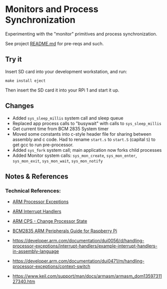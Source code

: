 <!--
Copyright (c) 2020, 2024 Thomas Mikalsen. Subject to the MIT License 
-->
Monitors and Process Synchronization
====================================

Experimenting with the "monitor" primitives and process synchronization.

See project [README.md](../../README.md) for pre-reqs and such.

Try it
------
Insert SD card into your development workstation, and run:
```
make install eject
```

Then insert the SD card it into your RPi 1 and start it up.

Changes
-------
* Added `sys_sleep_millis` system call and sleep queue
* Replaced app process calls to "busywait" with calls to `sys_sleep_millis`
* Get current time from BCM 2835 System timer
* Moved some constants into c-style header file for sharing between assembly and c code. Had to rename `start.s` to `start.S` (capital `S`) to get gcc to run pre-processor.
* Added `sys_fork` system call; main application now forks child processes
* Added Monitor system calls: `sys_mon_create`, `sys_mon_enter`, `sys_mon_exit`, `sys_mon_wait`, `sys_mon_notify`

Notes & References
------------------

### Technical References:
* [ARM Processor Exceptions](https://developer.arm.com/documentation/dui0040/d/handling-processor-exceptions)
* [ARM Interrupt Handlers](https://developer.arm.com/documentation/dui0040/d/handling-processor-exceptions/interrupt-handlers)
* [ARM CPS - Change Processor State](https://developer.arm.com/documentation/dui0473/k/arm-and-thumb-instructions/cps)
* [BCM2835 ARM Peripherals Guide for Raspberry Pi](https://www.raspberrypi.org/app/uploads/2012/02/BCM2835-ARM-Peripherals.pdf)
* https://developer.arm.com/documentation/dui0056/d/handling-processor-exceptions/interrupt-handlers/example-interrupt-handlers-in-assembly-language
* https://developer.arm.com/documentation/dui0471/m/handling-processor-exceptions/context-switch


* https://www.keil.com/support/man/docs/armasm/armasm_dom1359731127340.htm